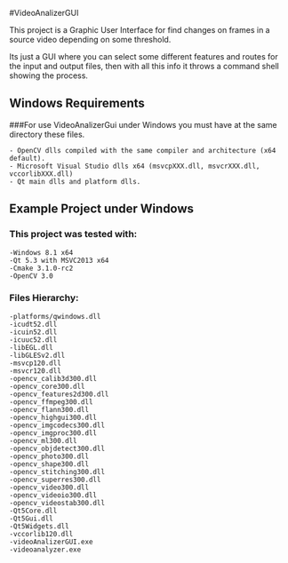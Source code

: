 #VideoAnalizerGUI

This project is a Graphic User Interface for find changes on frames in a source video depending on some threshold. 

Its just a GUI where you can select some different features and routes for the input and output files, then with all this info it throws a command shell showing the process.

## Windows Requirements
###For use VideoAnalizerGui under Windows you must have at the same directory these files.

	- OpenCV dlls compiled with the same compiler and architecture (x64 default).
	- Microsoft Visual Studio dlls x64 (msvcpXXX.dll, msvcrXXX.dll, vccorlibXXX.dll)
	- Qt main dlls and platform dlls.


## Example Project under Windows
### This project was tested with:
	-Windows 8.1 x64
	-Qt 5.3 with MSVC2013 x64
	-Cmake 3.1.0-rc2	
	-OpenCV 3.0

### Files Hierarchy:
	-platforms/qwindows.dll
	-icudt52.dll
	-icuin52.dll
	-icuuc52.dll
	-libEGL.dll
	-libGLESv2.dll
	-msvcp120.dll
	-msvcr120.dll
	-opencv_calib3d300.dll
	-opencv_core300.dll
	-opencv_features2d300.dll
	-opencv_ffmpeg300.dll
	-opencv_flann300.dll
	-opencv_highgui300.dll
	-opencv_imgcodecs300.dll
	-opencv_imgproc300.dll
	-opencv_ml300.dll
	-opencv_objdetect300.dll
	-opencv_photo300.dll
	-opencv_shape300.dll
	-opencv_stitching300.dll
	-opencv_superres300.dll
	-opencv_video300.dll
	-opencv_videoio300.dll
	-opencv_videostab300.dll
	-Qt5Core.dll
	-Qt5Gui.dll
	-Qt5Widgets.dll
	-vccorlib120.dll
	-videoAnalizerGUI.exe
	-videoanalyzer.exe

